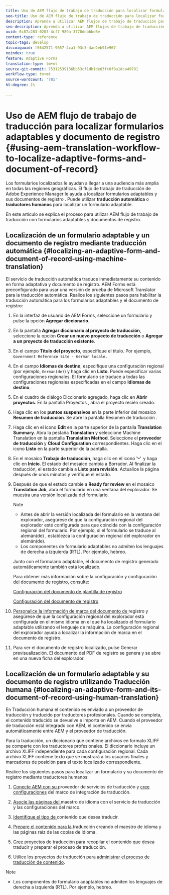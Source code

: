 ```yaml
---
title: Uso de AEM flujo de trabajo de traducción para localizar formularios adaptables y documento de registro
seo-title: Uso de AEM flujo de trabajo de traducción para localizar formularios adaptables y documento de registro
description: Aprenda a utilizar AEM flujos de trabajo de traducción para localizar formularios adaptables y documentos de registro.
seo-description: Aprenda a utilizar AEM flujos de trabajo de traducción para localizar formularios adaptables y documentos de registro.
uuid: 6c87a283-0203-4cf7-989a-3770ddbbbd6e
content-type: reference
topic-tags: develop
discoiquuid: f5642571-9657-4ca1-93c5-4ae2eb91e967
noindex: true
feature: Adaptive Forms
translation-type: tm+mt
source-git-commit: 75312539136bb53cf1db1de03fc0f9a1dca49791
workflow-type: tm+mt
source-wordcount: '781'
ht-degree: 1%

---
```



# Uso de AEM flujo de trabajo de traducción para localizar formularios adaptables y documento de registro {#using-aem-translation-workflow-to-localize-adaptive-forms-and-document-of-record}

Los formularios localizados le ayudan a llegar a una audiencia más amplia en todas las regiones geográficas. El flujo de trabajo de traducción de Adobe Experience Manager le ayuda a localizar formularios adaptables y sus documentos de registro . Puede utilizar **traducción automática** o **traductores humanos** para localizar un formulario adaptable.

En este artículo se explica el proceso para utilizar AEM flujo de trabajo de traducción con formularios adaptables y documentos de registro.

## Localización de un formulario adaptable y un documento de registro mediante traducción automática {#localizing-an-adaptive-form-and-document-of-record-using-machine-translation}

El servicio de traducción automática traduce inmediatamente su contenido en forma adaptativa y documento de registro. AEM Forms está preconfigurado para usar una versión de prueba de Microsoft Translator para la traducción automática. Realice los siguientes pasos para habilitar la traducción automática para los formularios adaptables y el documento de registro:

1. En la interfaz de usuario de AEM Forms, seleccione un formulario y pulse la opción **Agregar diccionario**.
1. En la pantalla **Agregar diccionario al proyecto de traducción**, seleccione la opción **Crear un nuevo proyecto de traducción** o **Agregar a un proyecto de traducción existente**.
1. En el campo **Título del proyecto**, especifique el título. Por ejemplo, `Government Reference Site - German locale.`
1. En el campo **Idiomas de destino**, especifique una configuración regional (por ejemplo, `German(de)`) y haga clic en **Listo**. Puede especificar varias configuraciones regionales. El formulario se traduce a todas las configuraciones regionales especificadas en el campo **Idiomas de destino**.
1. En el cuadro de diálogo Diccionario agregado, haga clic en **Abrir proyectos**. En la pantalla Proyectos , abra el proyecto recién creado.
1. Haga clic en los **puntos suspensivos** en la parte inferior del mosaico **Resumen de traducción**. Se abre la pantalla Resumen de traducción .
1. Haga clic en el icono **Edit** en la parte superior de la pantalla **Translation Summary**. Abra la pestaña **Translation** y seleccione Machine Translation en la pantalla **Translation Method**. Seleccione el **proveedor de traducción** y **Cloud Configuration** correspondientes. Haga clic en el icono **Listo** en la parte superior de la pantalla.
1. En el mosaico **Trabajo de traducción**, haga clic en el icono ![aem62forms_downarrow](assets/aem62forms_downarrow.png) y haga clic en **Inicio**. El estado del mosaico cambia a Borrador. Al finalizar la traducción, el estado cambia a **Listo para revisión**. Actualice la página después de unos minutos y verifique el estado.
1. Después de que el estado cambie a **Ready for review** en el mosaico **Translation Job**, abra el formulario en una ventana del explorador. Se muestra una versión localizada del formulario.

   >[!NOTE]
   >
   >* Antes de abrir la versión localizada del formulario en la ventana del explorador, asegúrese de que la configuración regional del explorador esté configurada para que coincida con la configuración regional del formulario. Por ejemplo, si el formulario se traduce al alemán(de) , establezca la configuración regional del explorador en alemán(de).
   >* Los componentes de formulario adaptables no admiten los lenguajes de derecha a izquierda (RTL). Por ejemplo, hebreo.


   Junto con el formulario adaptable, el documento de registro generado automáticamente también está localizado.

   Para obtener más información sobre la configuración y configuración del documento de registro, consulte:

   [Configuración del documento de plantilla de registro](/help/forms/using/generate-document-of-record-for-non-xfa-based-adaptive-forms.md#p-document-of-record-template-configuration-p)

   [Configuración del documento de registro](/help/forms/using/generate-document-of-record-for-non-xfa-based-adaptive-forms.md#p-document-of-record-settings-p)

1. [Personalice la información de marca del documento de ](/help/forms/using/generate-document-of-record-for-non-xfa-based-adaptive-forms.md) registro y asegúrese de que la configuración regional del explorador está configurada en el mismo idioma en el que ha localizado el formulario adaptable utilizando el lenguaje de máquina. La configuración regional del explorador ayuda a localizar la información de marca en el documento de registro.
1. Para ver el documento de registro localizado, pulse Generar previsualización. El documento del PDF de registro se genera y se abre en una nueva ficha del explorador.

## Localización de un formulario adaptable y su documento de registro utilizando Traducción humana {#localizing-an-adaptive-form-and-its-document-of-record-using-human-translation}

En Traducción humana el contenido es enviado a un proveedor de traducción y traducido por traductores profesionales. Cuando se completa, el contenido traducido se devuelve e importa en AEM. Cuando el proveedor de traducción está integrado con AEM, el contenido se envía automáticamente entre AEM y el proveedor de traducción.

Para la traducción, un diccionario que contiene archivos en formato XLIFF se comparte con los traductores profesionales. El diccionario incluye un archivo XLIFF independiente para cada configuración regional. Cada archivo XLIFF contiene texto que se mostrará a los usuarios finales y marcadores de posición para el texto localizado correspondiente.

Realice los siguientes pasos para localizar un formulario y su documento de registro mediante traductores humanos:

1. [Conecte AEM con su ](/help/sites-administering/tc-tic.md) proveedor de servicios de traducción y  [cree configuraciones](/help/sites-administering/tc-tic.md) del marco de integración de traducción.

1. [Asocie las páginas del ](/help/sites-administering/tc-tic.md) maestro de idioma con el servicio de traducción y las configuraciones del marco.

1. [Identifique el tipo de ](/help/sites-administering/tc-rules.md) contenido que desea traducir.

1. [Prepare el contenido para la ](/help/sites-administering/tc-prep.md) traducción creando el maestro de idioma y las páginas raíz de las copias de idioma.

1. [Cree ](/help/sites-administering/tc-manage.md) proyectos de traducción para recopilar el contenido que desea traducir y preparar el proceso de traducción.

1. Utilice los proyectos de traducción para [administrar el proceso de traducción de contenido](/help/sites-administering/tc-manage.md).

>[!NOTE]
>
>* Los componentes de formulario adaptables no admiten los lenguajes de derecha a izquierda (RTL). Por ejemplo, hebreo.

>



